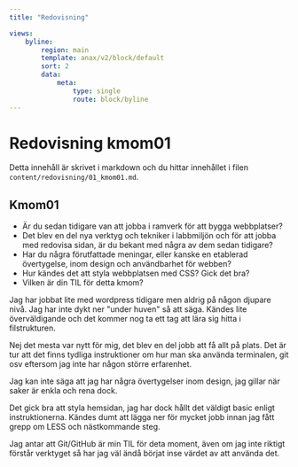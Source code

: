 ```yaml
---
title: "Redovisning"

views:
    byline:
        region: main
        template: anax/v2/block/default
        sort: 2
        data:
            meta: 
                type: single
                route: block/byline
---
```

Redovisning kmom01
=========================

Detta innehåll är skrivet i markdown och du hittar innehållet i filen `content/redovisning/01_kmom01.md`.

Kmom01
-------
 
<ul>
    <li>Är du sedan tidigare van att jobba i ramverk för att bygga webbplatser?</li>
    <li>Det blev en del nya verktyg och tekniker i labbmiljön och för att jobba med redovisa sidan, är du bekant med några av dem sedan tidigare?</li>
    <li>Har du några förutfattade meningar, eller kanske en etablerad övertygelse, inom design och användbarhet för webben?</li>
    <li>Hur kändes det att styla webbplatsen med CSS? Gick det bra?</li>
    <li>Vilken är din TIL för detta kmom?</li>
</ul>


Jag har jobbat lite med wordpress tidigare men aldrig på någon djupare nivå. Jag har inte dykt ner "under huven" så att säga. Kändes lite överväldigande och det kommer nog ta ett tag att lära sig hitta i filstrukturen.

Nej det mesta var nytt för mig, det blev en del jobb att få allt på plats. Det är tur att det finns tydliga instruktioner om hur man ska använda terminalen, git osv eftersom jag inte har någon större erfarenhet.

Jag kan inte säga att jag har några övertygelser inom design, jag gillar när saker är enkla och rena dock.

Det gick bra att styla hemsidan, jag har dock hållt det väldigt basic enligt instruktionerna. Kändes dumt att lägga ner för mycket jobb innan jag fått grepp om LESS och nästkommande steg.

Jag antar att Git/GitHub är min TIL för deta moment, även om jag inte riktigt förstår verktyget så har jag väl ändå börjat inse värdet av att använda det.